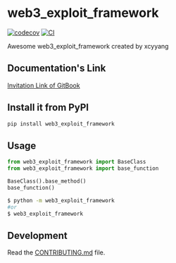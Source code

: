 
# web3_exploit_framework

[![codecov](https://codecov.io/gh/xcyyang/web3-exploit-framework/branch/main/graph/badge.svg?token=web3-exploit-framework_token_here)](https://codecov.io/gh/xcyyang/web3-exploit-framework)
[![CI](https://github.com/xcyyang/web3-exploit-framework/actions/workflows/main.yml/badge.svg)](https://github.com/xcyyang/web3-exploit-framework/actions/workflows/main.yml)

Awesome web3_exploit_framework created by xcyyang

## Documentation's Link
[Invitation Link of GitBook](https://app.gitbook.com/invite/uYdvAadNHehlSEOHaCJm/XC0LapcINqGLK6vmNIu4)

## Install it from PyPI

```bash
pip install web3_exploit_framework
```

## Usage

```py
from web3_exploit_framework import BaseClass
from web3_exploit_framework import base_function

BaseClass().base_method()
base_function()
```

```bash
$ python -m web3_exploit_framework
#or
$ web3_exploit_framework
```

## Development

Read the [CONTRIBUTING.md](CONTRIBUTING.md) file.

